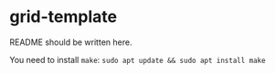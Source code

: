 # grid-template

README should be written here.

You need to install `make`: `sudo apt update && sudo apt install make`